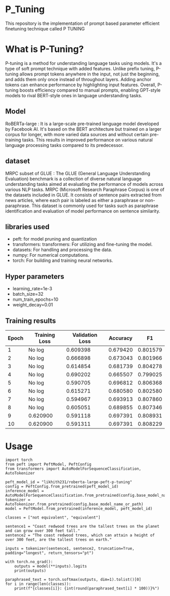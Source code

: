 # P_Tuning
This repository is the implementation of prompt based parameter efficient finetuning technique called P TUNING

# What is P-Tuning? 

P-tuning is a method for understanding language tasks using models. It's a type of soft prompt technique with added features. Unlike prefix tuning, P-tuning allows prompt tokens anywhere in the input, not just the beginning, and adds them only once instead of throughout layers. Adding anchor tokens can enhance performance by highlighting input features. Overall, P-tuning boosts efficiency compared to manual prompts, enabling GPT-style models to rival BERT-style ones in language understanding tasks.

## Model

RoBERTa-large : It is a large-scale pre-trained language model developed by Facebook AI. It's based on the BERT architecture but trained on a larger corpus for longer, with more varied data sources and without certain pre-training tasks. This results in improved performance on various natural language processing tasks compared to its predecessor.

## dataset

MRPC subset of GLUE : The GLUE (General Language Understanding Evaluation) benchmark is a collection of diverse natural language understanding tasks aimed at evaluating the performance of models across various NLP tasks. MRPC (Microsoft Research Paraphrase Corpus) is one of the datasets included in GLUE. It consists of sentence pairs extracted from news articles, where each pair is labeled as either a paraphrase or non-paraphrase. This dataset is commonly used for tasks such as paraphrase identification and evaluation of model performance on sentence similarity.

## libraries used

- peft: for model pruning and quantization
- transformers: transformers: For utilizing and fine-tuning the model.
- datasets: For handling and processing the data.
- numpy: For numerical computations.
- torch: For building and training neural networks.

## Hyper parameters

- learning_rate=1e-3
- batch_size=32
- num_train_epochs=10
- weight_decay=0.01

## Training results

| Epoch | Training Loss | Validation Loss | Accuracy | F1       |
|-------|---------------|-----------------|----------|----------|
| 1     | No log        | 0.609398        | 0.679420 | 0.801579 |
| 2     | No log        | 0.666898        | 0.673043 | 0.801966 |
| 3     | No log        | 0.614854        | 0.681739 | 0.804278 |
| 4     | No log        | 0.690202        | 0.665507 | 0.799025 |
| 5     | No log        | 0.590705        | 0.696812 | 0.806368 |
| 6     | No log        | 0.615271        | 0.680580 | 0.802580 |
| 7     | No log        | 0.594967        | 0.693913 | 0.807860 |
| 8     | No log        | 0.605051        | 0.689855 | 0.807346 |
| 9     | 0.620900      | 0.591118        | 0.697391 | 0.808931 |
| 10    | 0.620900      | 0.591311        | 0.697391 | 0.808229 |


# Usage

```
import torch
from peft import PeftModel, PeftConfig
from transformers import AutoModelForSequenceClassification, AutoTokenizer

peft_model_id = "likhith231/roberta-large-peft-p-tuning"
config = PeftConfig.from_pretrained(peft_model_id)
inference_model = AutoModelForSequenceClassification.from_pretrained(config.base_model_name_or_path)
tokenizer = AutoTokenizer.from_pretrained(config.base_model_name_or_path)
model = PeftModel.from_pretrained(inference_model, peft_model_id)

classes = ["not equivalent", "equivalent"]

sentence1 = "Coast redwood trees are the tallest trees on the planet and can grow over 300 feet tall."
sentence2 = "The coast redwood trees, which can attain a height of over 300 feet, are the tallest trees on earth."

inputs = tokenizer(sentence1, sentence2, truncation=True, padding="longest", return_tensors="pt")

with torch.no_grad():
    outputs = model(**inputs).logits
    print(outputs)

paraphrased_text = torch.softmax(outputs, dim=1).tolist()[0]
for i in range(len(classes)):
    print(f"{classes[i]}: {int(round(paraphrased_text[i] * 100))}%")

```
